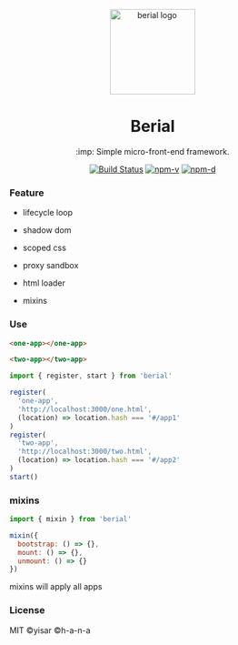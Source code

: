 <p align="center"><img src="https://avatars0.githubusercontent.com/u/68577605?s=200&v=4" alt="berial logo" width="150"></p>
<h1 align="center">Berial</h1>
<p align="center">:imp: Simple micro-front-end framework.</p>
<p align="center">
<a href="https://github.com/berialjs/berial/actions"><img src="https://img.shields.io/github/workflow/status/berialjs/berial/ci.svg" alt="Build Status"></a>
<a href="https://npmjs.com/package/berial"><img src="https://img.shields.io/npm/v/berial.svg" alt="npm-v"></a>
<a href="https://npmjs.com/package/berial"><img src="https://img.shields.io/npm/dt/berial.svg" alt="npm-d"></a>
</p>

### Feature

- lifecycle loop

- shadow dom

- scoped css

- proxy sandbox

- html loader

- mixins

### Use

```html
<one-app></one-app>

<two-app></two-app>
```

```js
import { register, start } from 'berial'

register(
  'one-app',
  'http://localhost:3000/one.html',
  (location) => location.hash === '#/app1'
)
register(
  'two-app',
  'http://localhost:3000/two.html',
  (location) => location.hash === '#/app2'
)
start()
```

### mixins

```js
import { mixin } from 'berial'

mixin({
  bootstrap: () => {},
  mount: () => {},
  unmount: () => {}
})
```

mixins will apply all apps

### License

MIT ©yisar ©h-a-n-a
